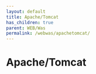 ```yaml
---
layout: default
title: Apache/Tomcat
has_children: true
parent: WEB/Was
permalink: /webwas/apachetomcat/
---
```


# Apache/Tomcat
